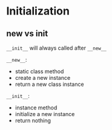 # Initialization

## new vs init
`__init__` will always called after `__new__`

`__new__`: 
- static class method
- create a new instance
- return a new class instance

`__init__`: 
- instance method
- initialize a new instance
- return nothing
